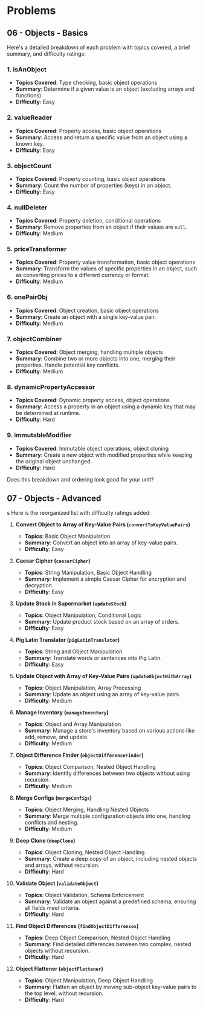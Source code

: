 # Problems

## 06 - Objects - Basics

Here's a detailed breakdown of each problem with topics covered, a brief summary, and difficulty ratings:

### 1. **isAnObject**

- **Topics Covered**: Type checking, basic object operations
- **Summary**: Determine if a given value is an object (excluding arrays and functions).
- **Difficulty**: Easy

### 2. **valueReader**

- **Topics Covered**: Property access, basic object operations
- **Summary**: Access and return a specific value from an object using a known key.
- **Difficulty**: Easy

### 3. **objectCount**

- **Topics Covered**: Property counting, basic object operations
- **Summary**: Count the number of properties (keys) in an object.
- **Difficulty**: Easy

### 4. **nullDeleter**

- **Topics Covered**: Property deletion, conditional operations
- **Summary**: Remove properties from an object if their values are `null`.
- **Difficulty**: Medium

### 5. **priceTransformer**

- **Topics Covered**: Property value transformation, basic object operations
- **Summary**: Transform the values of specific properties in an object, such as converting prices to a different currency or format.
- **Difficulty**: Medium

### 6. **onePairObj**

- **Topics Covered**: Object creation, basic object operations
- **Summary**: Create an object with a single key-value pair.
- **Difficulty**: Medium

### 7. **objectCombiner**

- **Topics Covered**: Object merging, handling multiple objects
- **Summary**: Combine two or more objects into one, merging their properties. Handle potential key conflicts.
- **Difficulty**: Medium

### 8. **dynamicPropertyAccessor**

- **Topics Covered**: Dynamic property access, object operations
- **Summary**: Access a property in an object using a dynamic key that may be determined at runtime.
- **Difficulty**: Hard

### 9. **immutableModifier**

- **Topics Covered**: Immutable object operations, object cloning
- **Summary**: Create a new object with modified properties while keeping the original object unchanged.
- **Difficulty**: Hard

Does this breakdown and ordering look good for your unit?

## 07 - Objects - Advanced

s
Here is the reorganized list with difficulty ratings added:

1. **Convert Object to Array of Key-Value Pairs (`convertToKeyValuePairs`)**

   - **Topics**: Basic Object Manipulation
   - **Summary**: Convert an object into an array of key-value pairs.
   - **Difficulty**: Easy

2. **Caesar Cipher (`caesarCipher`)**

   - **Topics**: String Manipulation, Basic Object Handling
   - **Summary**: Implement a simple Caesar Cipher for encryption and decryption.
   - **Difficulty**: Easy

3. **Update Stock in Supermarket (`updateStock`)**

   - **Topics**: Object Manipulation, Conditional Logic
   - **Summary**: Update product stock based on an array of orders.
   - **Difficulty**: Easy

4. **Pig Latin Translator (`pigLatinTranslator`)**

   - **Topics**: String and Object Manipulation
   - **Summary**: Translate words or sentences into Pig Latin.
   - **Difficulty**: Easy

5. **Update Object with Array of Key-Value Pairs (`updateObjectWithArray`)**

   - **Topics**: Object Manipulation, Array Processing
   - **Summary**: Update an object using an array of key-value pairs.
   - **Difficulty**: Medium

6. **Manage Inventory (`manageInventory`)**

   - **Topics**: Object and Array Manipulation
   - **Summary**: Manage a store's inventory based on various actions like add, remove, and update.
   - **Difficulty**: Medium

7. **Object Difference Finder (`objectDifferenceFinder`)**

   - **Topics**: Object Comparison, Nested Object Handling
   - **Summary**: Identify differences between two objects without using recursion.
   - **Difficulty**: Medium

8. **Merge Configs (`mergeConfigs`)**

   - **Topics**: Object Merging, Handling Nested Objects
   - **Summary**: Merge multiple configuration objects into one, handling conflicts and nesting.
   - **Difficulty**: Medium

9. **Deep Clone (`deepClone`)**

   - **Topics**: Object Cloning, Nested Object Handling
   - **Summary**: Create a deep copy of an object, including nested objects and arrays, without recursion.
   - **Difficulty**: Hard

10. **Validate Object (`validateObject`)**

    - **Topics**: Object Validation, Schema Enforcement
    - **Summary**: Validate an object against a predefined schema, ensuring all fields meet criteria.
    - **Difficulty**: Hard

11. **Find Object Differences (`findObjectDifferences`)**

    - **Topics**: Deep Object Comparison, Nested Object Handling
    - **Summary**: Find detailed differences between two complex, nested objects without recursion.
    - **Difficulty**: Hard

12. **Object Flattener (`objectFlattener`)**
    - **Topics**: Object Manipulation, Deep Object Handling
    - **Summary**: Flatten an object by moving sub-object key-value pairs to the top level, without recursion.
    - **Difficulty**: Hard
